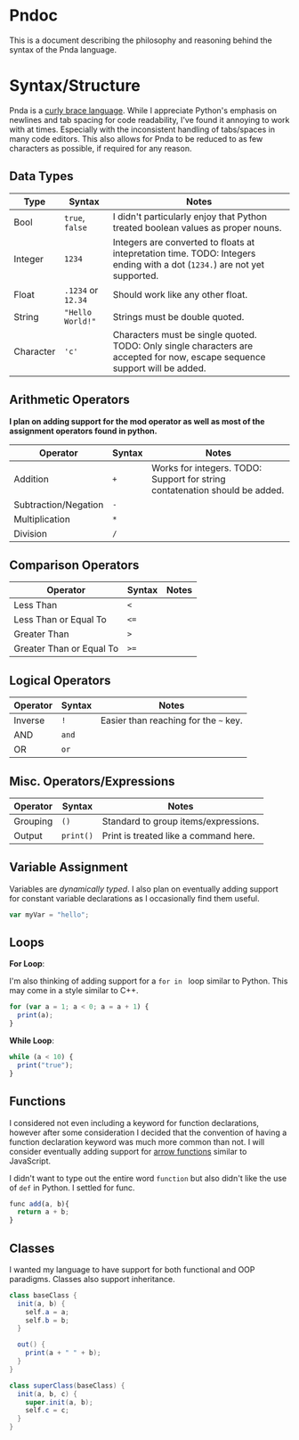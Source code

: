 # Pndoc

This is a document describing the philosophy and reasoning behind the syntax of the Pnda language. 

# Syntax/Structure

Pnda is a [curly brace language](https://en.wiktionary.org/wiki/curly-bracket_language). While I appreciate Python's emphasis on newlines and tab spacing for code readability, I've found it annoying to work with at times. Especially with the inconsistent handling of tabs/spaces in many code editors. This also allows for Pnda to be reduced to as few characters as possible, if required for any reason.

## Data Types

| Type | Syntax | Notes |
| --- | --- | --- |
| Bool | `true`, `false` | I didn't particularly enjoy that Python treated boolean values as proper nouns. |
| Integer | `1234` | Integers are converted to floats at intepretation time. TODO: Integers ending with a dot (`1234.`) are not yet supported. |
| Float | `.1234` or `12.34` | Should work like any other float. |
| String | `"Hello World!"` | Strings must be double quoted. |
| Character | `'c'`| Characters must be single quoted. TODO: Only single characters are accepted for now, escape sequence support will be added. |

## Arithmetic Operators

**I plan on adding support for the mod operator as well as most of the assignment operators found in python.**

| Operator | Syntax | Notes |
| --- | --- | --- |
| Addition | `+` | Works for integers. TODO: Support for string contatenation should be added. |
| Subtraction/Negation | `-` | |
| Multiplication | `*` | |
| Division | `/` | |

## Comparison Operators

| Operator | Syntax | Notes |
| --- | --- | --- |
| Less Than | `<` | |
| Less Than or Equal To | `<=` | |
| Greater Than | `>` | |
| Greater Than or Equal To | `>=` | |

## Logical Operators

| Operator | Syntax | Notes |
| --- | --- | --- |
| Inverse | `!` | Easier than reaching for the `~` key. |
| AND | `and` | |
| OR | `or`| |

## Misc. Operators/Expressions

| Operator | Syntax | Notes |
| --- | --- | --- |
| Grouping | `()` | Standard to group items/expressions. |
| Output | `print()` | Print is treated like a command here. |

## Variable Assignment

Variables are *dynamically typed*. I also plan on eventually adding support for constant variable declarations as I occasionally find them useful. 

```js
var myVar = "hello";

```

## Loops

**For Loop**:

I'm also thinking of adding support for a `for in ` loop similar to Python. This may come in a style similar to C++.

```js
for (var a = 1; a < 0; a = a + 1) {
  print(a);
}
```

**While Loop**:

```js
while (a < 10) {
  print("true");
}
```

## Functions

I considered not even including a keyword for function declarations, however after some consideration I decided that the convention of having a function declaration keyword was much more common than not. I will consider eventually adding support for [arrow functions](https://developer.mozilla.org/en-US/docs/Web/JavaScript/Reference/Functions/Arrow_functions) similar to JavaScript.

I didn't want to type out the entire word `function` but also didn't like the use of `def` in Python. I settled for func.

```js
func add(a, b){
  return a + b;
}
```

## Classes

I wanted my language to have support for both functional and OOP paradigms. Classes also support inheritance.

```java
class baseClass {
  init(a, b) {
    self.a = a;
    self.b = b;
  }

  out() {
    print(a + " " + b);
  }
}

class superClass(baseClass) {
  init(a, b, c) {
    super.init(a, b);
    self.c = c;
  }
}
```

